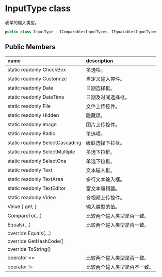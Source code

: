 # InputType class

表单的输入类型。

``` c#
public class InputType : IComparable<InputType>, IEquatable<InputType>
```

## Public Members

| name | description |
| :----- | :----- |
|static readonly CheckBox	|多选项。|
|static readonly Customize	|自定义输入控件。|
|static readonly Date	|日期选择框。|
|static readonly DateTime	|日期及时间选择框。|
|static readonly File	|文件上传控件。|
|static readonly Hidden	|隐藏项。|
|static readonly Image	|图片上传控件。|
|static readonly Radio	|单选项。|
|static readonly SelectCascading	|级联选择下拉框。|
|static readonly SelectMultiple	|多选下拉框。|
|static readonly SelectOne	|单选下拉框。|
|static readonly Text	|文本输入框。|
|static readonly TextArea	|多行文本输入框。|
|static readonly TextEditor	|富文本编辑器。|
|static readonly Video	|音视频上传控件。|
|Value { get; }	|输入类型的值。|
|CompareTo(…)	|比较两个输入类型是否一致。|
|Equals(…)	|比较两个输入类型是否一致。|
|override Equals(…)	||
|override GetHashCode()	||
|override ToString()	||
|operator ==	|比较两个输入类型是否一致。|
|operator !=	|比较两个输入类型是否不一致。|

